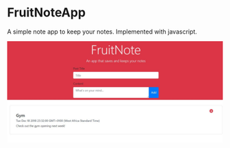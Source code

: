 # FruitNoteApp
A simple note app to keep your notes. Implemented with javascript.

![alt=app screenshot](https://github.com/amajai/FruitNoteApp/blob/master/assets/images/screenshot.JPG)
